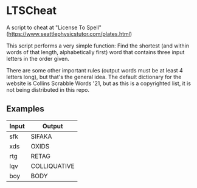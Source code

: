 # LTSCheat
A script to cheat at "License To Spell" (https://www.seattlephysicstutor.com/plates.html)

This script performs a very simple function: Find the shortest (and within words of that length, alphabetically first) word that contains three input letters in the order given.

There are some other important rules (output words must be at least 4 letters long), but that's the general idea. The default dictionary for the website is Collins Scrabble Words '21, but as this is a copyrighted list, it is not being distributed in this repo.

## Examples

| Input | Output |
| ----------- | ----------- |
| sfk | SIFAKA |
| xds | OXIDS |
| rtg | RETAG |
| lqv | COLLIQUATIVE |
| boy | BODY |
